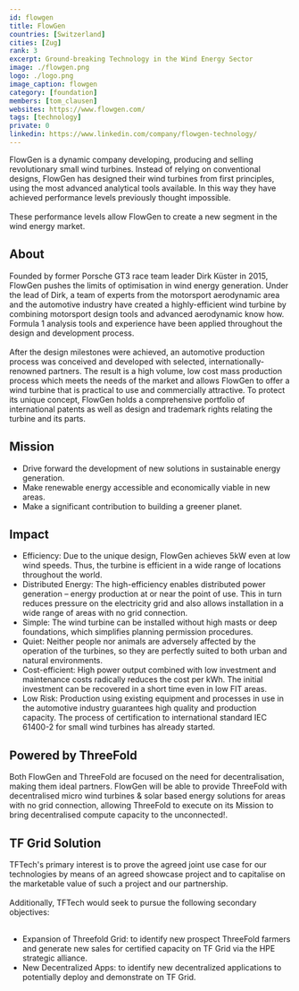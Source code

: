 ```yaml
---
id: flowgen
title: FlowGen
countries: [Switzerland]
cities: [Zug]
rank: 3
excerpt: Ground-breaking Technology in the Wind Energy Sector
image: ./flowgen.png
logo: ./logo.png
image_caption: flowgen
category: [foundation]
members: [tom_clausen]
websites: https://www.flowgen.com/
tags: [technology]
private: 0
linkedin: https://www.linkedin.com/company/flowgen-technology/
---
```


FlowGen is a dynamic company developing, producing and selling revolutionary small wind turbines. Instead of relying on conventional designs, FlowGen has designed their wind turbines from first principles, using the most advanced analytical tools available. In this way they have achieved performance levels previously thought impossible.
<br/>
<br/>
These performance levels allow FlowGen to create a new segment in the wind energy market.

## About

Founded by former Porsche GT3 race team leader Dirk Küster in 2015, FlowGen pushes the limits of optimisation in wind energy generation. Under the lead of Dirk, a team of experts from the motorsport aerodynamic area and the automotive industry have created a highly-efficient wind turbine by combining motorsport design tools and advanced aerodynamic know how. Formula 1 analysis tools and experience have been applied throughout the design and development process.
<br/>
<br/>
After the design milestones were achieved, an automotive production process was conceived and developed with selected, internationally-renowned partners. The result is a high volume, low cost mass production process which meets the needs of the market and allows FlowGen to offer a wind turbine that is practical to use and commercially attractive. To protect its unique concept, FlowGen holds a comprehensive portfolio of international patents as well as design and trademark rights relating the turbine and its parts.

## Mission

- Drive forward the development of new solutions in sustainable energy generation.
- Make renewable energy accessible and economically viable in new areas.
- Make a significant contribution to building a greener planet.

## Impact

- Efficiency: Due to the unique design, FlowGen achieves 5kW even at low wind speeds. Thus, the turbine is efficient in a wide range of locations throughout the world. 
- Distributed Energy: The high-efficiency enables distributed power generation – energy production at or near the point of use. This in turn reduces pressure on the electricity grid and also allows installation in a wide range of areas with no grid connection.
- Simple: The wind turbine can be installed without high masts or deep foundations, which simplifies planning permission procedures.
- Quiet: Neither people nor animals are adversely affected by the operation of the turbines, so they are perfectly suited to both urban and natural environments.
- Cost-efficient: High power output combined with low investment and maintenance costs radically reduces the cost per kWh. The initial investment can be recovered in a short time even in low FIT areas.
- Low Risk: Production using existing equipment and processes in use in the automotive industry guarantees high quality and production capacity. The process of certification to international standard IEC 61400-2 for small wind turbines has already started.

## Powered by ThreeFold

Both FlowGen and ThreeFold are focused on the need for decentralisation, making them ideal partners. FlowGen will be able to provide ThreeFold with decentralised micro wind turbines & solar based energy solutions for areas with no grid connection, allowing ThreeFold to execute on its Mission to bring decentralised compute capacity to the unconnected!. 

## TF Grid Solution

TFTech's primary interest is to prove the agreed joint use case for our technologies by means of an agreed showcase project and to capitalise on the marketable value of such a project and our partnership.
<br/>
<br/>
Additionally, TFTech would seek to pursue the following secondary objectives:
<br/>
<br/>

- Expansion of Threefold Grid: to identify new prospect ThreeFold farmers and generate new sales for certified capacity on TF Grid via the HPE strategic alliance.
- New Decentralized Apps: to identify new decentralized applications to potentially deploy and demonstrate on TF Grid.

<!-- ### Roadmap

Planning for the deployment of a joint showcase to demonstrate the viability and integration of our technologies.
Pursuing joint sales opportunities for the deployment of our decentralized renewable power + decentralized IT proposition -->
